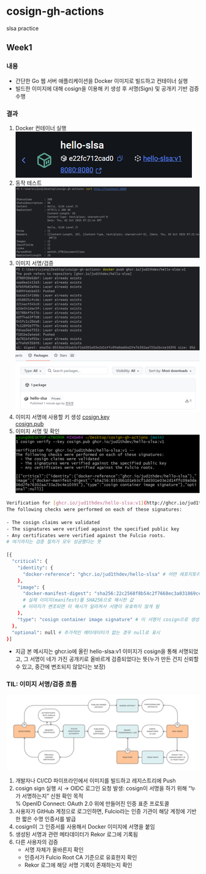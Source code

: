 # cosign-gh-actions
slsa practice

## Week1

### 내용
- 간단한 Go 웹 서버 애플리케이션을 Docker 이미지로 빌드하고 컨테이너 실행
- 빌드한 이미지에 대해 cosign을 이용해 키 생성 후 서명(Sign) 및 공개키 기반 검증 수행

### 결과
1. Docker 컨테이너 실행
![week01_result01.png](img/week01_result01.png)
2. 동작 테스트
![week01_result02.png](img/week01_result02.png)
3. 이미지 서명/검증
![week01_result03.png](img/week01_result03.png)
![week01_result03-2.png](img/week01_result03-2.png)
4. 이미지 서명에 사용할 키 생성
[cosign.key](cosign.key) <br>
[cosign.pub](cosign.pub)
5. 이미지 서명 및 확인
![week01_result05.png](img/week01_result05.png)

```bash
Verification for [ghcr.io/jud1thdev/hello-slsa:v1](http://ghcr.io/jud1thdev/hello-slsa:v1) --
The following checks were performed on each of these signatures:

- The cosign claims were validated
- The signatures were verified against the specified public key
- Any certificates were verified against the Fulcio roots. 
# 여기까지는 검증 절차가 모두 성공했다는 뜻

[{
  "critical": {
    "identity": {
      "docker-reference": "ghcr.io/jud1thdev/hello-slsa" # 어떤 레포지토리 이미지에 대한 서명인지
    },
    "image": { 
      "docker-manifest-digest": "sha256:22c2568f8b54c2f7668ec3a031869ced6c050c4a361b15c72019310690554cff" 
      # 실제 이미지(manifest)를 SHA256으로 해시한 값
      # 이미지가 변조되면 이 해시가 달라져서 서명이 유효하지 않게 됨
    },
    "type": "cosign container image signature" # 이 서명이 cosign으로 생성된 컨테이너 이미지 서명임을 명시
  },
  "optional": null # 추가적인 메타데이터가 없는 경우 null로 표시
}]
```

- 지금 본 메시지는 ghcr.io에 올린 hello-slsa:v1 이미지가 cosign을 통해 서명되었고, 그 서명이 네가 가진 공개키로 올바르게 검증되었다는 뜻(누가 만든 건지 신뢰할 수 있고, 중간에 변조되지 않았다는 보장)

### TIL: 이미지 서명/검증 흐름
![img.png](img/img.png)
1. 개발자나 CI/CD 파이프라인에서 이미지를 빌드하고 레지스트리에 Push
2. cosign sign 실행 시 → OIDC 로그인 요청 발생: cosign이 서명을 하기 위해 “누가 서명하는지” 신원 확인 목적 <br>
   % OpenID Connect: OAuth 2.0 위에 만들어진 인증 표준 프로토콜
3. 사용자가 GitHub 계정으로 로그인하면, Fulcio라는 인증 기관이 해당 계정에 기반한 짧은 수명 인증서를 발급
4. cosign이 그 인증서를 사용해서 Docker 이미지에 서명을 붙임
5. 생성된 서명과 관련 메타데이터가 Rekor 로그에 기록됨
6. 다른 사용자의 검증
   - 서명 자체가 올바른지 확인 
   - 인증서가 Fulcio Root CA 기준으로 유효한지 확인 
   - Rekor 로그에 해당 서명 기록이 존재하는지 확인